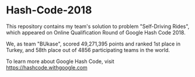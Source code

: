 # Hash-Code-2018
This repository contains my team's solution to problem "Self-Driving Rides", which appeared on Online Qualification Round of Google Hash Code 2018.

We, as team "BUkase", scored 49,271,395 points and ranked 1st place in Turkey, and 58th place out of 4856 participating teams in the world.

To learn more about Google Hash Code, visit https://hashcode.withgoogle.com
